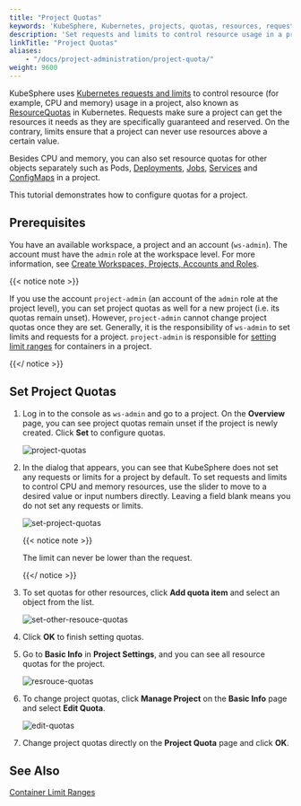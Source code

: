 ```yaml
---
title: "Project Quotas"
keywords: 'KubeSphere, Kubernetes, projects, quotas, resources, requests, limits'
description: 'Set requests and limits to control resource usage in a project.'
linkTitle: "Project Quotas"
aliases: 
    - "/docs/project-administration/project-quota/"
weight: 9600
---
```


KubeSphere uses [Kubernetes requests and limits](https://kubesphere.io/blogs/understand-requests-and-limits-in-kubernetes/) to control resource (for example, CPU and memory) usage in a project, also known as [ResourceQuotas](https://kubernetes.io/docs/concepts/policy/resource-quotas/) in Kubernetes. Requests make sure a project can get the resources it needs as they are specifically guaranteed and reserved. On the contrary, limits ensure that a project can never use resources above a certain value.

Besides CPU and memory, you can also set resource quotas for other objects separately such as Pods, [Deployments](../../project-user-guide/application-workloads/deployments/), [Jobs](../../project-user-guide/application-workloads/jobs/), [Services](../../project-user-guide/application-workloads/services/) and [ConfigMaps](../../project-user-guide/configuration/configmaps/) in a project.

This tutorial demonstrates how to configure quotas for a project.

## Prerequisites

You have an available workspace, a project and an account (`ws-admin`). The account must have the `admin` role at the workspace level. For more information, see [Create Workspaces, Projects, Accounts and Roles](../../quick-start/create-workspace-and-project/).

{{< notice note >}}

If you use the account `project-admin` (an account of the `admin` role at the project level), you can set project quotas as well for a new project (i.e. its quotas remain unset). However, `project-admin` cannot change project quotas once they are set. Generally, it is the responsibility of `ws-admin` to set limits and requests for a project. `project-admin` is responsible for [setting limit ranges](../../project-administration/container-limit-ranges/) for containers in a project.

{{</ notice >}} 

## Set Project Quotas

1. Log in to the console as `ws-admin` and go to a project. On the **Overview** page, you can see project quotas remain unset if the project is newly created. Click **Set** to configure quotas.

   ![project-quotas](/images/docs/workspace-administration/project-quotas/project-quotas.jpg)

2. In the dialog that appears, you can see that KubeSphere does not set any requests or limits for a project by default. To set requests and limits to control CPU and memory resources, use the slider to move to a desired value or input numbers directly. Leaving a field blank means you do not set any requests or limits. 

   ![set-project-quotas](/images/docs/workspace-administration/project-quotas/set-project-quotas.jpg)

   {{< notice note >}}

   The limit can never be lower than the request.

   {{</ notice >}} 

3. To set quotas for other resources, click **Add quota item** and select an object from the list.

   ![set-other-resouce-quotas](/images/docs/workspace-administration/project-quotas/set-other-resouce-quotas.jpg)

4. Click **OK** to finish setting quotas.

5. Go to **Basic Info** in **Project Settings**, and you can see all resource quotas for the project.

   ![resrouce-quotas](/images/docs/workspace-administration/project-quotas/resrouce-quotas.jpg)

6. To change project quotas, click **Manage Project** on the **Basic Info** page and select **Edit Quota**.

   ![edit-quotas](/images/docs/workspace-administration/project-quotas/edit-quotas.jpg)

7. Change project quotas directly on the **Project Quota** page and click **OK**.

## See Also

[Container Limit Ranges](../../project-administration/container-limit-ranges/)
